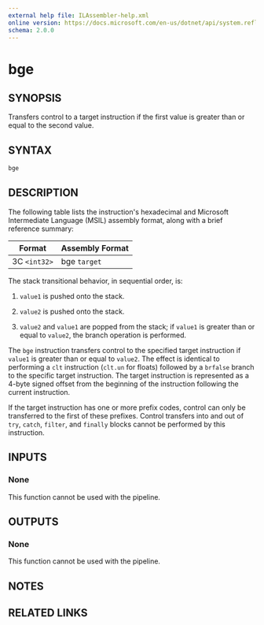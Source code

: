 ```yaml
---
external help file: ILAssembler-help.xml
online version: https://docs.microsoft.com/en-us/dotnet/api/system.reflection.emit.opcodes.bge
schema: 2.0.0
---
```


# bge

## SYNOPSIS

Transfers control to a target instruction if the first value is greater than or equal to the second value.

## SYNTAX

```powershell
bge
```

## DESCRIPTION

The following table lists the instruction's hexadecimal and Microsoft Intermediate Language (MSIL) assembly format, along with a brief reference summary:

| Format       | Assembly Format |
| ------------ | --------------- |
| 3C `<int32>` | bge `target`    |

 The stack transitional behavior, in sequential order, is:

1.  `value1` is pushed onto the stack.

2.  `value2` is pushed onto the stack.

3.  `value2` and `value1` are popped from the stack; if `value1` is greater than or equal to `value2`, the branch operation is performed.

 The `bge` instruction transfers control to the specified target instruction if `value1` is greater than or equal to `value2`. The effect is identical to performing a `clt` instruction (`clt.un` for floats) followed by a `brfalse` branch to the specific target instruction. The target instruction is represented as a 4-byte signed offset from the beginning of the instruction following the current instruction.

 If the target instruction has one or more prefix codes, control can only be transferred to the first of these prefixes. Control transfers into and out of `try`, `catch`, `filter`, and `finally` blocks cannot be performed by this instruction.

## INPUTS

### None

This function cannot be used with the pipeline.

## OUTPUTS

### None

This function cannot be used with the pipeline.

## NOTES

## RELATED LINKS
